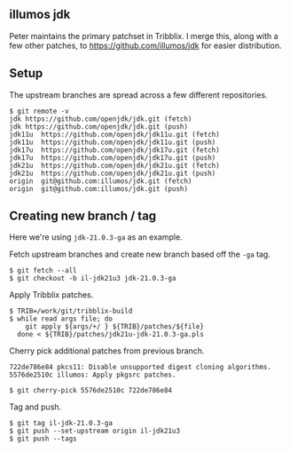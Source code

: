 ## illumos jdk

Peter maintains the primary patchset in Tribblix.  I merge this, along with a
few other patches, to <https://github.com/illumos/jdk> for easier distribution.

## Setup

The upstream branches are spread across a few different repositories.

```shell
$ git remote -v
jdk	https://github.com/openjdk/jdk.git (fetch)
jdk	https://github.com/openjdk/jdk.git (push)
jdk11u	https://github.com/openjdk/jdk11u.git (fetch)
jdk11u	https://github.com/openjdk/jdk11u.git (push)
jdk17u	https://github.com/openjdk/jdk17u.git (fetch)
jdk17u	https://github.com/openjdk/jdk17u.git (push)
jdk21u	https://github.com/openjdk/jdk21u.git (fetch)
jdk21u	https://github.com/openjdk/jdk21u.git (push)
origin	git@github.com:illumos/jdk.git (fetch)
origin	git@github.com:illumos/jdk.git (push)
```

## Creating new branch / tag

Here we're using `jdk-21.0.3-ga` as an example.

Fetch upstream branches and create new branch based off the `-ga` tag.

```shell
$ git fetch --all
$ git checkout -b il-jdk21u3 jdk-21.0.3-ga
```

Apply Tribblix patches.

```shell
$ TRIB=/work/git/tribblix-build
$ while read args file; do
    git apply ${args/+/ } ${TRIB}/patches/${file}
  done < ${TRIB}/patches/jdk21u-jdk-21.0.3-ga.pls 
```

Cherry pick additional patches from previous branch.

```
722de786e84 pkcs11: Disable unsupported digest cloning algorithms.
5576de2510c illumos: Apply pkgsrc patches.
```

```shell
$ git cherry-pick 5576de2510c 722de786e84
```

Tag and push.

```shell
$ git tag il-jdk-21.0.3-ga
$ git push --set-upstream origin il-jdk21u3
$ git push --tags
```
